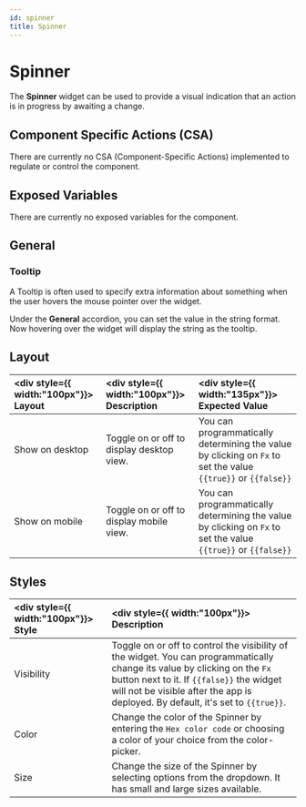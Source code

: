 ```yaml
---
id: spinner
title: Spinner
---
```

# Spinner

The **Spinner** widget can be used to provide a visual indication that an action is in progress by awaiting a change.

<div>

## Component Specific Actions (CSA)

There are currently no CSA (Component-Specific Actions) implemented to regulate or control the component.

</div>

<div>

## Exposed Variables

There are currently no exposed variables for the component.

</div>

<div>

## General
### Tooltip

A Tooltip is often used to specify extra information about something when the user hovers the mouse pointer over the widget.

Under the <b>General</b> accordion, you can set the value in the string format. Now hovering over the widget will display the string as the tooltip.

</div>

<div>

## Layout

| <div style={{ width:"100px"}}> Layout </div> | <div style={{ width:"100px"}}> Description </div> | <div style={{ width:"135px"}}> Expected Value </div> |
|:--------------- |:----------------------------------------- | :------------------------------------------------------------------------------------------------------------- |
| Show on desktop | Toggle on or off to display desktop view. | You can programmatically determining the value by clicking on `Fx` to set the value `{{true}}` or `{{false}}` |
| Show on mobile  | Toggle on or off to display mobile view.  | You can programmatically determining the value by clicking on `Fx` to set the value `{{true}}` or `{{false}}` |

</div>

<div>

## Styles

| <div style={{ width:"100px"}}> Style </div> | <div style={{ width:"100px"}}>  Description </div> | 
|:------------ |:-------------|
| Visibility | Toggle on or off to control the visibility of the widget. You can programmatically change its value by clicking on the `Fx` button next to it. If `{{false}}` the widget will not be visible after the app is deployed. By default, it's set to `{{true}}`. |
| Color | Change the color of the Spinner by entering the `Hex color code` or choosing a color of your choice from the color-picker. |
| Size | Change the size of the Spinner by selecting options from the dropdown. It has small and large sizes available. |

</div>

